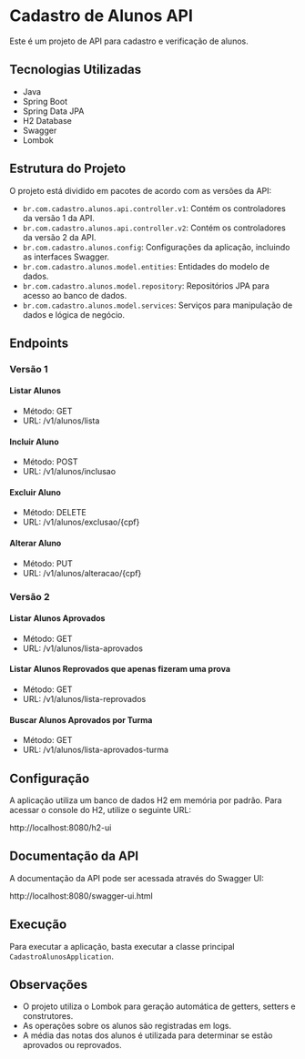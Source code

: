 # Cadastro de Alunos API

Este é um projeto de API para cadastro e verificação de alunos.

## Tecnologias Utilizadas

- Java
- Spring Boot
- Spring Data JPA
- H2 Database
- Swagger
- Lombok

## Estrutura do Projeto

O projeto está dividido em pacotes de acordo com as versões da API:

- `br.com.cadastro.alunos.api.controller.v1`: Contém os controladores da versão 1 da API.
- `br.com.cadastro.alunos.api.controller.v2`: Contém os controladores da versão 2 da API.
- `br.com.cadastro.alunos.config`: Configurações da aplicação, incluindo as interfaces Swagger.
- `br.com.cadastro.alunos.model.entities`: Entidades do modelo de dados.
- `br.com.cadastro.alunos.model.repository`: Repositórios JPA para acesso ao banco de dados.
- `br.com.cadastro.alunos.model.services`: Serviços para manipulação de dados e lógica de negócio.

## Endpoints

### Versão 1

#### Listar Alunos
- Método: GET
- URL: /v1/alunos/lista

#### Incluir Aluno
- Método: POST
- URL: /v1/alunos/inclusao

#### Excluir Aluno
- Método: DELETE
- URL: /v1/alunos/exclusao/{cpf}

#### Alterar Aluno
- Método: PUT
- URL: /v1/alunos/alteracao/{cpf}

### Versão 2

#### Listar Alunos Aprovados
- Método: GET
- URL: /v1/alunos/lista-aprovados

#### Listar Alunos Reprovados que apenas fizeram uma prova
- Método: GET
- URL: /v1/alunos/lista-reprovados

#### Buscar Alunos Aprovados por Turma
- Método: GET
- URL: /v1/alunos/lista-aprovados-turma

## Configuração

A aplicação utiliza um banco de dados H2 em memória por padrão. Para acessar o console do H2, utilize o seguinte URL: 

http://localhost:8080/h2-ui

## Documentação da API

A documentação da API pode ser acessada através do Swagger UI:

http://localhost:8080/swagger-ui.html

## Execução

Para executar a aplicação, basta executar a classe principal `CadastroAlunosApplication`.

## Observações

- O projeto utiliza o Lombok para geração automática de getters, setters e construtores.
- As operações sobre os alunos são registradas em logs.
- A média das notas dos alunos é utilizada para determinar se estão aprovados ou reprovados.
